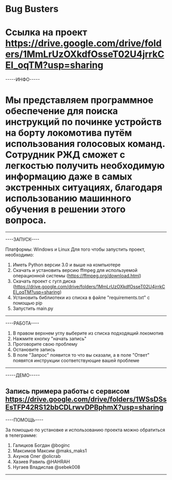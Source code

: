 # Bug Busters
# Ссылка на проект https://drive.google.com/drive/folders/1MmLrUzOXkdfOsseT02U4jrrkCEI_oqTM?usp=sharing
-----ИНФО-----
# Мы представляем программное обеспечение для поиска инструкций по починке устройств на борту локомотива путём использования голосовых команд. Сотрудник РЖД сможет с легкостью получить необходимую информацию даже в самых экстренных ситуациях, благодаря использованию машинного обучения в решении этого вопроса.
--------------


----ЗАПУСК----

Платформы: Windows и Linux
Для того чтобы запустить проект, необходимо:
1) Иметь Python версии 3.0 и выше на компьютере
2) Скачать и установить версию ffmpeg для используемой операционной системы (https://ffmpeg.org/download.html)
2) Скачать проект с гугл диска (https://drive.google.com/drive/folders/1MmLrUzOXkdfOsseT02U4jrrkCEI_oqTM?usp=sharing)
3) Установить библиотеки из списка в файле "requirements.txt" с помощью pip
4) Запустить main.py
--------------


----РАБОТА----


1) В правом верхнем углу выберите из списка подходящий локомотив
2) Нажмите кнопку "начать запись"
3) Проговорите свою проблему
4) Остановите запись
5) В поле "Запрос" появится то что вы сказали, а в поле "Ответ" появятся инструкции соответствующие вашей проблеме
--------------


-----ДЕМО-----


Запись примера работы с сервисом
https://drive.google.com/drive/folders/1WSsDSsEsTFP42RS12bbCDLrwvDPBphmX?usp=sharing
--------------


----ПОМОЩЬ----


За помощью по установке и использованию проекта можно обратиться в телеграмме:
1) Галицков Богдан @boginc
2) Максимов Максим @maks_maks1
3) Ахунов Олег @olicrab
4) Хазиев Равиль @HAHRAH
5) Нугаев Владислав @sebek008
--------------

